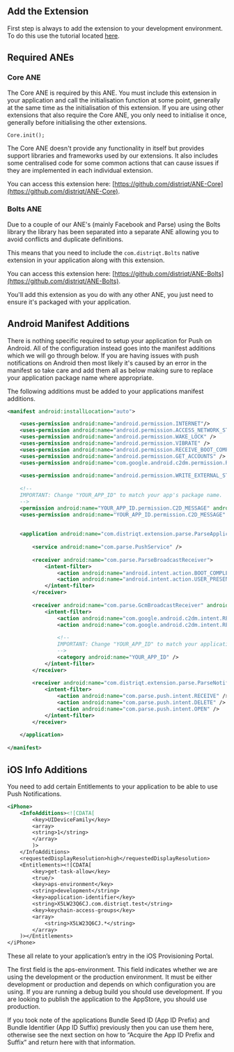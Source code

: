 
## Add the Extension

First step is always to add the extension to your development environment. 
To do this use the tutorial located [here](https://airnativeextensions.com/knowledgebase/tutorial/1).


## Required ANEs

### Core ANE

The Core ANE is required by this ANE. You must include this extension in your application and call 
the initialisation function at some point, generally at the same time as the initialisation of this 
extension. If you are using other extensions that also require the Core ANE, you only need to 
initialise it once, generally before initialising the other extensions.

```as3
Core.init();
```

The Core ANE doesn't provide any functionality in itself but provides support libraries and frameworks used by our extensions.
It also includes some centralised code for some common actions that can cause issues if they are implemented in each individual extension.

You can access this extension here: [https://github.com/distriqt/ANE-Core](https://github.com/distriqt/ANE-Core).


### Bolts ANE

Due to a couple of our ANE's (mainly Facebook and Parse) using the Bolts library the library 
has been separated into a separate ANE allowing you to avoid conflicts and duplicate definitions.

This means that you need to include the `com.distriqt.Bolts` native extension in your application 
along with this extension. 

You can access this extension here: [https://github.com/distriqt/ANE-Bolts](https://github.com/distriqt/ANE-Bolts).

You'll add this extension as you do with any other ANE, you just need to ensure it's packaged with your application.



## Android Manifest Additions

There is nothing specific required to setup your application for Push on Android. All of the configuration 
instead goes into the manifest additions which we will go through below. If you are having issues with push 
notifications on Android then most likely it's caused by an error in the manifest so take care and add them 
all as below making sure to replace your application package name where appropriate.

The following additions must be added to your applications manifest additions.


```xml
<manifest android:installLocation="auto">

	<uses-permission android:name="android.permission.INTERNET"/>
	<uses-permission android:name="android.permission.ACCESS_NETWORK_STATE" />
	<uses-permission android:name="android.permission.WAKE_LOCK" />
	<uses-permission android:name="android.permission.VIBRATE" />
	<uses-permission android:name="android.permission.RECEIVE_BOOT_COMPLETED" />
	<uses-permission android:name="android.permission.GET_ACCOUNTS" />
	<uses-permission android:name="com.google.android.c2dm.permission.RECEIVE" />
	
	<uses-permission android:name="android.permission.WRITE_EXTERNAL_STORAGE"/>
   
	<!--
	IMPORTANT: Change "YOUR_APP_ID" to match your app's package name.
	-->
	<permission android:name="YOUR_APP_ID.permission.C2D_MESSAGE" android:protectionLevel="signature" />
	<uses-permission android:name="YOUR_APP_ID.permission.C2D_MESSAGE" />
	
	
	<application android:name="com.distriqt.extension.parse.ParseApplication">
    
		<service android:name="com.parse.PushService" />
		
		<receiver android:name="com.parse.ParseBroadcastReceiver">
			<intent-filter>
				<action android:name="android.intent.action.BOOT_COMPLETED" />
				<action android:name="android.intent.action.USER_PRESENT" />
			</intent-filter>
		</receiver>
		
		<receiver android:name="com.parse.GcmBroadcastReceiver" android:permission="com.google.android.c2dm.permission.SEND">
			<intent-filter>
				<action android:name="com.google.android.c2dm.intent.RECEIVE" />
				<action android:name="com.google.android.c2dm.intent.REGISTRATION" />
				
				<!--
				IMPORTANT: Change "YOUR_APP_ID" to match your application package name.
				-->
				<category android:name="YOUR_APP_ID" />
			</intent-filter>
		</receiver>			
		
		<receiver android:name="com.distriqt.extension.parse.ParseNotificationsReceiver" android:exported="false">
			<intent-filter>
				<action android:name="com.parse.push.intent.RECEIVE" />
				<action android:name="com.parse.push.intent.DELETE" />
				<action android:name="com.parse.push.intent.OPEN" />
			</intent-filter>
		</receiver>
		
	</application>
    
</manifest>
```


## iOS Info Additions

You need to add certain Entitlements to your application to be able to use Push Notifications.

```xml
<iPhone>
	<InfoAdditions><![CDATA[
		<key>UIDeviceFamily</key>
		<array>
		<string>1</string>
		</array>
		)>
	</InfoAdditions>
	<requestedDisplayResolution>high</requestedDisplayResolution>
	<Entitlements><![CDATA[
		<key>get-task-allow</key>
		<true/>
		<key>aps-environment</key>
		<string>development</string>
		<key>application-identifier</key>
		<string>X5LW23Q6CJ.com.distriqt.test</string>
		<key>keychain-access-groups</key>
		<array>
			<string>X5LW23Q6CJ.*</string>
		</array>
	)></Entitlements>
</iPhone>
```

These all relate to your application’s entry in the iOS Provisioning Portal.

The first field is the aps-environment. This field indicates whether we are using the development or 
the production environment. It must be either development or production and depends on which 
configuration you are using. If you are running a debug build you should use development. 
If you are looking to publish the application to the AppStore, you should use production.

If you took note of the applications Bundle Seed ID (App ID Prefix) and Bundle Identifier 
(App ID Suffix) previously then you can use them here, otherwise see the next section on 
how to “Acquire the App ID Prefix and Suffix” and return here with that information.


